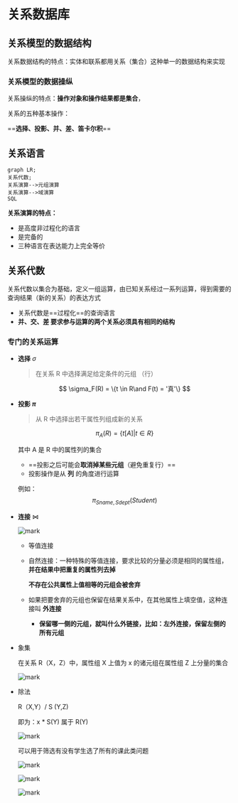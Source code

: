 # 关系数据库

## 关系模型的数据结构

关系数据结构的特点：实体和联系都用关系（集合）这种单一的数据结构来实现

### 关系模型的数据操纵

关系操纵的特点：**操作对象和操作结果都是集合**，

关系的五种基本操作：

==**选择、投影、并、差、笛卡尔积**==

## 关系语言

```mermaid
graph LR;
关系代数;
关系演算-->元组演算
关系演算-->域演算
SQL
```

**关系演算的特点：**

- 是高度非过程化的语言
- 是完备的
- 三种语言在表达能力上完全等价

## 关系代数

关系代数以集合为基础，定义一组运算，由已知关系经过一系列运算，得到需要的查询结果（新的关系）的表达方式

- 关系代数是==过程化==的查询语言
- **并、交、差 要求参与运算的两个关系必须具有相同的结构**

### 专门的关系运算

- **选择** $\sigma$

  > 在关系 R 中选择满足给定条件的元组 （行）

  $$
  \sigma_F(R) = \{t \in R\and F(t) = '真'\}
  $$

- **投影 $\pi$**

  > 从 R 中选择出若干属性列组成新的关系

  $$
  \pi_A(R) = \{t[A] | t\in R\}
  $$

  其中 A 是 R 中的属性列的集合

  - ==投影之后可能会**取消掉某些元组**（避免重复行）==
  - 投影操作是从 **列** 的角度进行运算

  例如：
  $$
  \pi_{Sname,Sdept}(Student)
  $$

- **连接**  $\Join$

  ![mark](http://media.sumblog.cn/blog/20181210/JEim66SUrJoa.png?imageMogr2/thumbnail/!50p)

  - 等值连接

  - 自然连接：一种特殊的等值连接，要求比较的分量必须是相同的属性组，**并在结果中把重复的属性列去掉**

    **不存在公共属性上值相等的元组会被舍弃**

  - 如果把要舍弃的元组也保留在结果关系中，在其他属性上填空值，这种连接叫 **外连接**

    - **保留哪一侧的元组，就叫什么外链接，比如：左外连接，保留左侧的所有元组**

- 象集

  在关系 R（X，Z）中，属性组 X 上值为 x 的诸元组在属性组 Z 上分量的集合

  ![mark](http://media.sumblog.cn/blog/20181210/Qs1D2XwIrLC3.png?imageMogr2/thumbnail/!80p)

- 除法

  R（X,Y）/ S (Y,Z)

  即为：x * S(Y) 属于 R(Y)

  ![mark](http://media.sumblog.cn/blog/20181210/zeeGCfj4DRcF.png?imageMogr2/thumbnail/!50p)

  可以用于筛选有没有学生选了所有的课此类问题

  ![mark](http://media.sumblog.cn/blog/20181210/LnOrQVaIU6iR.png?imageMogr2/thumbnail/!70p)

  ![mark](http://media.sumblog.cn/blog/20181210/dh0F0CNKKDid.png?imageMogr2/thumbnail/!70p)

  ![mark](http://media.sumblog.cn/blog/20181210/g6IJuTd9FfAo.png?imageMogr2/thumbnail/!70p)


